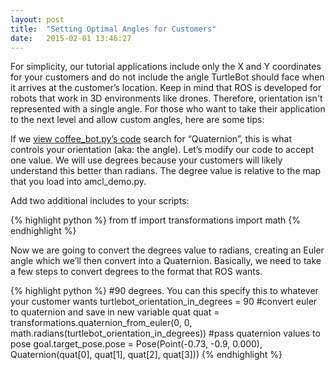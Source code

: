 ```yaml
---
layout: post
title:  "Setting Optimal Angles for Customers"
date:   2015-02-01 13:46:27
---
```


For simplicity, our tutorial applications include only the X and Y coordinates for your customers and do not include the angle TurtleBot should face when it arrives at the customer’s location. Keep in mind that ROS is developed for robots that work in 3D environments like drones.  Therefore, orientation isn't represented with a single angle. For those who want to take their application to the next level and allow custom angles, here are some tips:

If we [view coffee_bot.py’s code](https://github.com/markwsilliman/turtlebot/blob/master/coffee_bot.py) search for “Quaternion”, this is what controls your orientation (aka: the angle). Let’s modify our code to accept one value. We will use degrees because your customers will likely understand this better than radians. The degree value is relative to the map that you load into amcl_demo.py.

Add two additional includes to your scripts:

{% highlight python %}
from tf import transformations
import math
{% endhighlight %}

Now we are going to convert the degrees value to radians, creating an Euler angle which we’ll then convert into a Quaternion. Basically, we need to take a few steps to convert degrees to the format that ROS wants.

{% highlight python %}
#90 degrees.  You can this specify this to whatever your customer wants
turtlebot_orientation_in_degrees = 90
#convert euler to quaternion and save in new variable quat
quat = transformations.quaternion_from_euler(0, 0, math.radians(turtlebot_orientation_in_degrees))
#pass quaternion values to pose
goal.target_pose.pose = Pose(Point(-0.73, -0.9, 0.000), Quaternion(quat[0], quat[1], quat[2], quat[3]))
{% endhighlight %}
